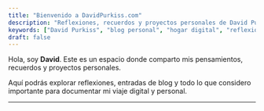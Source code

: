 ```yaml
---
title: "Bienvenido a DavidPurkiss.com"
description: "Reflexiones, recuerdos y proyectos personales de David Purkiss"
keywords: ["David Purkiss", "blog personal", "hogar digital", "reflexiones", "proyectos"]
draft: false
---
```



Hola, soy **David**. Este es un espacio donde comparto mis pensamientos, recuerdos y proyectos personales.

 Aquí podrás explorar reflexiones, entradas de blog y todo lo que considero importante para documentar mi viaje digital y personal.

---
